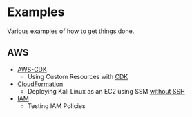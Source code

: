 # Examples

Various examples of how to get things done.

## AWS

- [AWS-CDK](cdk/)
  - Using Custom Resources with [CDK](cdk/customresource/)
- [CloudFormation](aws/cloudformation/)
  - Deploying Kali Linux as an EC2 using SSM [without SSH](aws/cloudformation/ec2/)
- [IAM](aws/iam/)
  - Testing IAM Policies
  